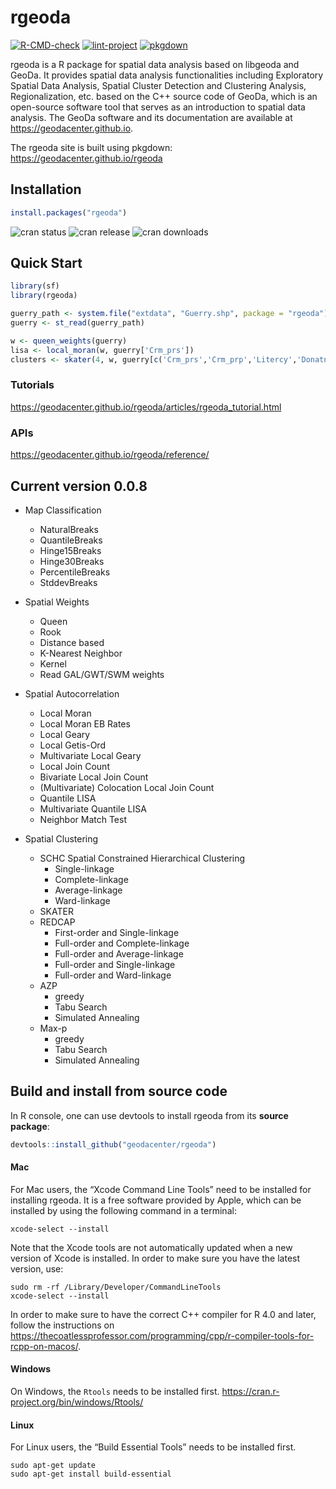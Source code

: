 # rgeoda

[![R-CMD-check](https://github.com/lixun910/rgeoda-1/actions/workflows/build-check.yml/badge.svg)](https://github.com/lixun910/rgeoda-1/actions/workflows/build-check.yml)
[![lint-project](https://github.com/lixun910/rgeoda-1/actions/workflows/lint-project.yaml/badge.svg)](https://github.com/lixun910/rgeoda-1/actions/workflows/lint-project.yaml)
[![pkgdown](https://github.com/lixun910/rgeoda-1/actions/workflows/pkgdown.yaml/badge.svg)](https://github.com/lixun910/rgeoda-1/actions/workflows/pkgdown.yaml)

rgeoda is a R package for spatial data analysis based on libgeoda and GeoDa. It provides spatial data analysis functionalities including Exploratory Spatial Data Analysis, Spatial Cluster Detection and Clustering Analysis, Regionalization, etc. based on the C++ source code of GeoDa, which is an open-source software tool that serves as an introduction to spatial data analysis. The GeoDa software and its documentation are available at https://geodacenter.github.io.
  
The rgeoda site is built using pkgdown: https://geodacenter.github.io/rgeoda


## Installation


```R
install.packages("rgeoda")
```

![cran status](https://www.r-pkg.org/badges/version/rgeoda)
![cran release](https://www.r-pkg.org/badges/last-release/rgeoda)
![cran downloads](https://cranlogs.r-pkg.org/badges/grand-total/rgeoda)

## Quick Start

```R
library(sf)
library(rgeoda)

guerry_path <- system.file("extdata", "Guerry.shp", package = "rgeoda")
guerry <- st_read(guerry_path)

w <- queen_weights(guerry)
lisa <- local_moran(w, guerry['Crm_prs'])
clusters <- skater(4, w, guerry[c('Crm_prs','Crm_prp','Litercy','Donatns','Infants','Suicids')])
```
### Tutorials

https://geodacenter.github.io/rgeoda/articles/rgeoda_tutorial.html

### APIs

https://geodacenter.github.io/rgeoda/reference/
  
## Current version 0.0.8

* Map Classification
   * NaturalBreaks
   * QuantileBreaks
   * Hinge15Breaks
   * Hinge30Breaks
   * PercentileBreaks
   * StddevBreaks
   
* Spatial Weights
    * Queen
    * Rook
    * Distance based
    * K-Nearest Neighbor
    * Kernel
    * Read GAL/GWT/SWM weights
    
* Spatial Autocorrelation
    * Local Moran
    * Local Moran EB Rates
    * Local Geary
    * Local Getis-Ord 
    * Multivariate Local Geary
    * Local Join Count
    * Bivariate Local Join Count
    * (Multivariate) Colocation Local Join Count
    * Quantile LISA
    * Multivariate Quantile LISA
    * Neighbor Match Test

* Spatial Clustering
    * SCHC Spatial Constrained Hierarchical Clustering 
      * Single-linkage
      * Complete-linkage
      * Average-linkage
      * Ward-linkage
    * SKATER
    * REDCAP
      * First-order and Single-linkage
      * Full-order and Complete-linkage
      * Full-order and Average-linkage
      * Full-order and Single-linkage
      * Full-order and Ward-linkage
    * AZP
      * greedy
      * Tabu Search
      * Simulated Annealing
    * Max-p
      * greedy
      * Tabu Search
      * Simulated Annealing

## Build and install from source code

In R console, one can use devtools to install rgeoda from its **source package**:

```R
devtools::install_github("geodacenter/rgeoda")
```

#### Mac

For Mac users, the “Xcode Command Line Tools” need to be installed for installing rgeoda. It is a free software provided by Apple, which can be installed by using the following command in a terminal:
```
xcode-select --install 
```

Note that the Xcode tools are not automatically updated when a new version of Xcode is installed. In order to make
sure you have the latest version, use:

```
sudo rm -rf /Library/Developer/CommandLineTools
xcode-select --install
```

In order to make sure to have the correct C++ compiler for R 4.0 and later, follow the instructions
on https://thecoatlessprofessor.com/programming/cpp/r-compiler-tools-for-rcpp-on-macos/.


#### Windows

On Windows, the `Rtools` needs to be installed first. https://cran.r-project.org/bin/windows/Rtools/

#### Linux

For Linux users, the “Build Essential Tools” needs to be installed first.
```
sudo apt-get update
sudo apt-get install build-essential
```
